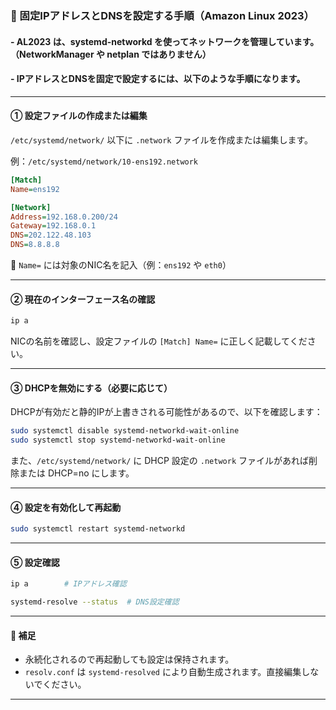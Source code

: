 ### 🔧 固定IPアドレスとDNSを設定する手順（Amazon Linux 2023）
#### - AL2023 は、systemd-networkd を使ってネットワークを管理しています。（NetworkManager や netplan ではありません）
#### - IPアドレスとDNSを固定で設定するには、以下のような手順になります。

---

#### ① 設定ファイルの作成または編集
`/etc/systemd/network/` 以下に `.network` ファイルを作成または編集します。

例：`/etc/systemd/network/10-ens192.network`

```ini 
[Match]
Name=ens192

[Network]
Address=192.168.0.200/24
Gateway=192.168.0.1
DNS=202.122.48.103
DNS=8.8.8.8
```
🔸 `Name=` には対象のNIC名を記入（例：`ens192` や `eth0`）

---

#### ② 現在のインターフェース名の確認
```bash
ip a
```
NICの名前を確認し、設定ファイルの `[Match] Name=` に正しく記載してください。

---

#### ③ DHCPを無効にする（必要に応じて）
DHCPが有効だと静的IPが上書きされる可能性があるので、以下を確認します：

```bash
sudo systemctl disable systemd-networkd-wait-online
sudo systemctl stop systemd-networkd-wait-online
```
また、`/etc/systemd/network/` に DHCP 設定の `.network` ファイルがあれば削除または DHCP=no にします。

---

#### ④ 設定を有効化して再起動
```bash
sudo systemctl restart systemd-networkd
```

---

#### ⑤ 設定確認
```bash
ip a        # IPアドレス確認

systemd-resolve --status  # DNS設定確認
```

---

#### 📎 補足
- 永続化されるので再起動しても設定は保持されます。
- `resolv.conf` は `systemd-resolved` により自動生成されます。直接編集しないでください。

---
